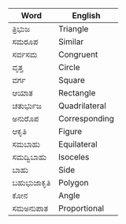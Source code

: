 | Word| English|
|-|-|
|ತ್ರಿಭುಜ| Triangle|
|ಸಮರೂಪ| Similar|
|ಸರ್ವಸಮ| Congruent|
|ವೃತ್ತ|Circle|
|ವರ್ಗ| Square|
|ಆಯಾತ| Rectangle|
|ಚತುರ್ಭುಜ| Quadrilateral|
|ಅನುರೊಪ| Corresponding|
|ಆಕೃತಿ|Figure|
|ಸಮಬಾಹು| Equilateral|
|ಸಮದ್ವಿಬಾಹು| Isoceles|
|ಬಾಹು| Side|
|ಬಹುಭುಜಾಕೃತಿ | Polygon|
|ಕೋನ|Angle|
|ಸಮಅನುಪಾತ|Proportional|
